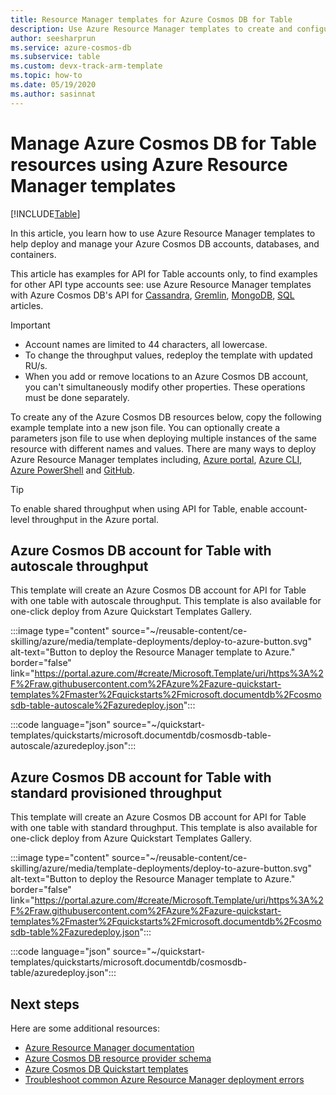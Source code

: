 ```yaml
---
title: Resource Manager templates for Azure Cosmos DB for Table
description: Use Azure Resource Manager templates to create and configure Azure Cosmos DB for Table.
author: seesharprun
ms.service: azure-cosmos-db
ms.subservice: table
ms.custom: devx-track-arm-template
ms.topic: how-to
ms.date: 05/19/2020
ms.author: sasinnat
---
```


# Manage Azure Cosmos DB for Table resources using Azure Resource Manager templates
[!INCLUDE[Table](../includes/appliesto-table.md)]

In this article, you learn how to use Azure Resource Manager templates to help deploy and manage your Azure Cosmos DB accounts, databases, and containers.

This article has examples for API for Table accounts only, to find examples for other API type accounts see: use Azure Resource Manager templates with Azure Cosmos DB's API for [Cassandra](../cassandra/templates-samples.md), [Gremlin](../templates-samples-gremlin.md), [MongoDB](../mongodb/resource-manager-template-samples.md), [SQL](../manage-with-templates.md) articles.

> [!IMPORTANT]
>
> * Account names are limited to 44 characters, all lowercase.
> * To change the throughput values, redeploy the template with updated RU/s.
> * When you add or remove locations to an Azure Cosmos DB account, you can't simultaneously modify other properties. These operations must be done separately.

To create any of the Azure Cosmos DB resources below, copy the following example template into a new json file. You can optionally create a parameters json file to use when deploying multiple instances of the same resource with different names and values. There are many ways to deploy Azure Resource Manager templates including, [Azure portal](/azure/azure-resource-manager/templates/deploy-portal), [Azure CLI](/azure/azure-resource-manager/templates/deploy-cli), [Azure PowerShell](/azure/azure-resource-manager/templates/deploy-powershell) and [GitHub](/azure/azure-resource-manager/templates/deploy-to-azure-button).

> [!TIP]
> To enable shared throughput when using API for Table, enable account-level throughput in the Azure portal.

<a id="create-autoscale"></a>

## Azure Cosmos DB account for Table with autoscale throughput

This template will create an Azure Cosmos DB account for API for Table with one table with autoscale throughput. This template is also available for one-click deploy from Azure Quickstart Templates Gallery.

:::image type="content" source="~/reusable-content/ce-skilling/azure/media/template-deployments/deploy-to-azure-button.svg" alt-text="Button to deploy the Resource Manager template to Azure." border="false" link="https://portal.azure.com/#create/Microsoft.Template/uri/https%3A%2F%2Fraw.githubusercontent.com%2FAzure%2Fazure-quickstart-templates%2Fmaster%2Fquickstarts%2Fmicrosoft.documentdb%2Fcosmosdb-table-autoscale%2Fazuredeploy.json":::

:::code language="json" source="~/quickstart-templates/quickstarts/microsoft.documentdb/cosmosdb-table-autoscale/azuredeploy.json":::

<a id="create-manual"></a>

## Azure Cosmos DB account for Table with standard provisioned throughput

This template will create an Azure Cosmos DB account for API for Table with one table with standard throughput. This template is also available for one-click deploy from Azure Quickstart Templates Gallery.

:::image type="content" source="~/reusable-content/ce-skilling/azure/media/template-deployments/deploy-to-azure-button.svg" alt-text="Button to deploy the Resource Manager template to Azure." border="false" link="https://portal.azure.com/#create/Microsoft.Template/uri/https%3A%2F%2Fraw.githubusercontent.com%2FAzure%2Fazure-quickstart-templates%2Fmaster%2Fquickstarts%2Fmicrosoft.documentdb%2Fcosmosdb-table%2Fazuredeploy.json":::

:::code language="json" source="~/quickstart-templates/quickstarts/microsoft.documentdb/cosmosdb-table/azuredeploy.json":::

## Next steps

Here are some additional resources:

* [Azure Resource Manager documentation](/azure/azure-resource-manager/)
* [Azure Cosmos DB resource provider schema](/azure/templates/microsoft.documentdb/allversions)
* [Azure Cosmos DB Quickstart templates](https://azure.microsoft.com/resources/templates/?resourceType=Microsoft.DocumentDB&pageNumber=1&sort=Popular)
* [Troubleshoot common Azure Resource Manager deployment errors](/azure/azure-resource-manager/templates/common-deployment-errors)
